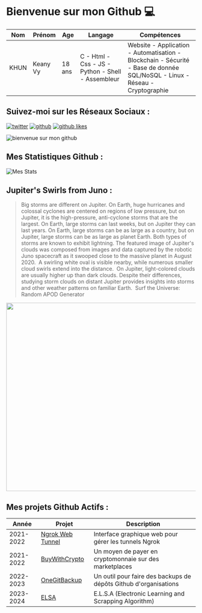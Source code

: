 # Bienvenue sur mon Github 💻
| Nom | Prénom | Age | Langage | Compétences |
|---  |---     |---  |---      |---
| KHUN | Keany Vy | 18 ans | C - Html - Css - JS - Python - Shell - Assembleur | Website - Application - Automatisation - Blockchain - Sécurité - Base de donnée SQL/NoSQL - Linux - Réseau - Cryptographie |

## Suivez-moi sur les Réseaux Sociaux :
[![twitter](https://img.shields.io/twitter/follow/thisiskeanyvy?style=social)](https://twitter.com/thisiskeanyvy)
[![github](https://img.shields.io/github/followers/thisiskeanyvy?style=social)](https://github.com/thisiskeanyvy?tab=followers)
[![github likes](https://img.shields.io/github/stars/thisiskeanyvy?style=social)](https://github.com/thisiskeanyvy)

![bienvenue sur mon github](https://thisiskeanyvy-hosting.pages.dev/banner.gif)

## Mes Statistiques Github :
![Mes Stats](https://github-readme-stats.vercel.app/api?username=thisiskeanyvy&show_icons=true&theme=radical)

## Jupiter's Swirls from Juno :

> Big storms are different on Jupiter. On Earth, huge hurricanes and colossal cyclones are centered on regions of low pressure, but on Jupiter, it is the high-pressure, anti-cyclone storms that are the largest. On Earth, large storms can last weeks, but on Jupiter they can last years. On Earth, large storms can be as large as a country, but on Jupiter, large storms can be as large as planet Earth. Both types of storms are known to exhibit lightning. The featured image of Jupiter's clouds was composed from images and data captured by the robotic Juno spacecraft as it swooped close to the massive planet in August 2020.  A swirling white oval is visible nearby, while numerous smaller cloud swirls extend into the distance.  On Jupiter, light-colored clouds are usually higher up than dark clouds. Despite their differences, studying storm clouds on distant Jupiter provides insights into storms and other weather patterns on familiar Earth.     Surf the Universe: Random APOD Generator

<img src='https://apod.nasa.gov/apod/image/2305/JupiterSwirls_JunoGill_960.jpg' width="800" height="500"/>

## Mes projets Github Actifs :
| Année | Projet | Description |
|---   |---     |---          |
| 2021-2022 | [Ngrok Web Tunnel](https://github.com/thisiskeanyvy/ngrok-web-manager) | Interface graphique web pour gérer les tunnels Ngrok |
| 2021-2022 | [BuyWithCrypto](https://github.com/BuyWithCrypto) | Un moyen de payer en cryptomonnaie sur des marketplaces |
| 2022-2023 | [OneGitBackup](https://github.com/BuyWithCrypto/OneGitBackup) | Un outil pour faire des backups de dépôts Github d'organisations |
| 2023-2024 | [ELSA](https://github.com/thisiskeanyvy/ELSA) | E.L.S.A (Electronic Learning and Scrapping Algorithm) |